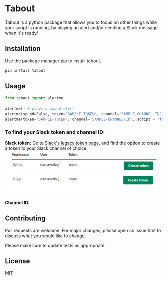 # Tabout

Tabout is a python package that allows you to focus on other things while your script is running, by playing an alert and/or sending a Slack message when it's ready/

## Installation

Use the package manager [pip](https://pip.pypa.io/en/stable/) to install tabout.

```bash
pip install tabout
```

## Usage

```python
from tabout import alertme

alertme() # plays a sound alert
alertme(sound=False, token='SAMPLE-TOKEN', channel='SAMPLE-CHANNEL-ID') # sends a Slack message to the channel chosen
alertme(token='SAMPLE-TOKEN', channel='SAMPLE-CHANNEL-ID', script = 'foobar.py') # plays a sound and sends a Slack message with notice of script used
```
### To find your Slack token and channel ID:
**Slack token:** Go to [Slack's legacy token page](https://api.slack.com/custom-integrations/legacy-tokens), and find the option to create a token to your Slack channel of choice.
![Slack token screenshot](/tutorial/tabout_slack_token.png?raw=true "Optional Title")


**Channel ID:** 


## Contributing
Pull requests are welcome. For major changes, please open an issue first to discuss what you would like to change.

Please make sure to update tests as appropriate.

## License
[MIT](https://choosealicense.com/licenses/mit/)
